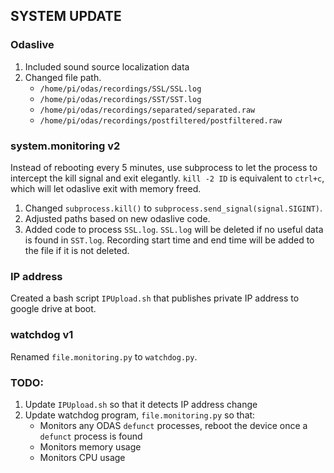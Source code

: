## SYSTEM UPDATE


### Odaslive
1. Included sound source localization data
2. Changed file path.
   - `/home/pi/odas/recordings/SSL/SSL.log`
   - `/home/pi/odas/recordings/SST/SST.log`
   - `/home/pi/odas/recordings/separated/separated.raw`
   - `/home/pi/odas/recordings/postfiltered/postfiltered.raw`

### system.monitoring v2
Instead of rebooting every 5 minutes, use subprocess to let the process to intercept the kill signal and exit elegantly. `kill -2 ID` is equivalent to `ctrl+c`, which will let odaslive exit with memory freed.
1. Changed `subprocess.kill()` to `subprocess.send_signal(signal.SIGINT)`.
2. Adjusted paths based on new odaslive code.
3. Added code to process `SSL.log`. `SSL.log` will be deleted if no useful data is found in `SST.log`. Recording start time and end time will be added to the file if it is not deleted. 

### IP address
Created a bash script `IPUpload.sh` that publishes private IP address to google drive at boot. 

### watchdog v1
Renamed `file.monitoring.py` to `watchdog.py`.

### TODO:
1. Update `IPUpload.sh` so that it detects IP address change
2. Update watchdog program, `file.monitoring.py` so that:
   - Monitors any ODAS `defunct` processes, reboot the device once a `defunct` process is found
   - Monitors memory usage
   - Monitors CPU usage

